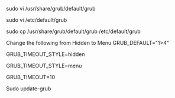 sudo vi /usr/share/grub/default/grub

sudo vi /etc/default/grub

sudo cp /usr/share/grub/default/grub /etc/default/grub


Change the following from Hidden to Menu
GRUB_DEFAULT="1>4"

GRUB_TIMEOUT_STYLE=hidden

GRUB_TIMEOUT_STYLE=menu

GRUB_TIMEOUT=10


Sudo update-grub

